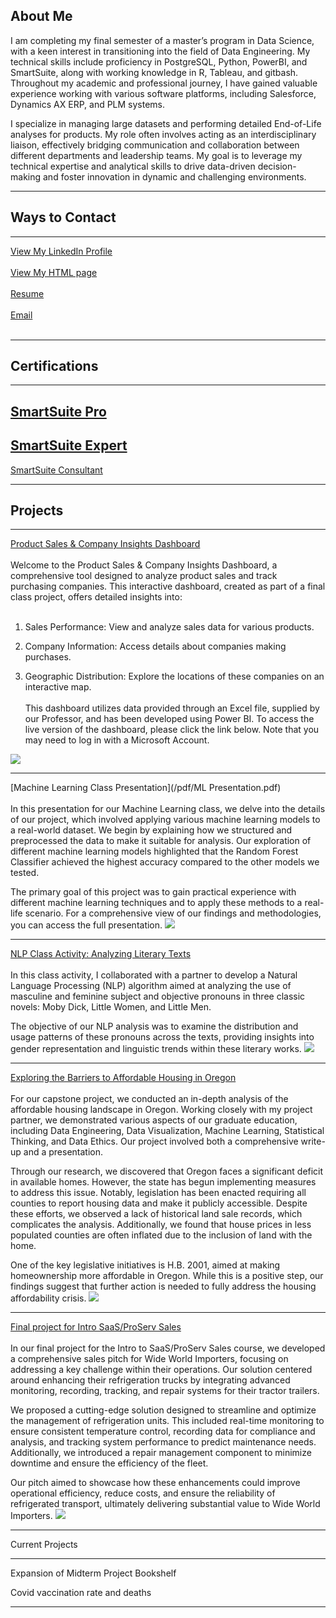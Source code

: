 ## About Me
I am completing my final semester of a master’s program in Data Science, with a keen interest in transitioning into the field of Data Engineering. My technical skills include proficiency in PostgreSQL, Python, PowerBI, and SmartSuite, along with working knowledge in R, Tableau, and gitbash. Throughout my academic and professional journey, I have gained valuable experience working with various software platforms, including Salesforce, Dynamics AX ERP, and PLM systems.

I specialize in managing large datasets and performing detailed End-of-Life analyses for products. My role often involves acting as an interdisciplinary liaison, effectively bridging communication and collaboration between different departments and leadership teams. My goal is to leverage my technical expertise and analytical skills to drive data-driven decision-making and foster innovation in dynamic and challenging environments.

---
## Ways to Contact
---
  <a href="https://www.linkedin.com/in/jmcgechie/">View My LinkedIn Profile</a>
  <br><br>
  <a href="questions.html">View My HTML page</a>
  <br><br>
  <a href="/pdf/McGechie_Jonathan_Entry_Level_Data_Analyst.pdf"> Resume </a>
  <br><br>
  <a href="mailto:jjmcgecgechie@willamette.edu"> Email </a>
  <br><br>

---
## Certifications
---
[SmartSuite Pro](pdf/certificate-pro-certification.pdf)
---
[SmartSuite Expert](pdf/certificate-expert-certification.pdf)
---
[SmartSuite Consultant](pdf/certificate-consultant-certification.pdf)

---

## Projects

---
[Product Sales & Company Insights Dashboard](https://app.powerbi.com/groups/me/reports/dadec2ca-04b4-4f3a-9a6e-666739c096c9/ReportSection78e4e1f0d4b3662e1485?experience=power-bi&ownerId=8647d4d1-04d0-4c1a-8a4f-bf49d3e82ad6&referrer=embed.appsource)<br><br> Welcome to the Product Sales & Company Insights Dashboard, a comprehensive tool designed to analyze product sales and track purchasing companies. This interactive dashboard, created as part of a final class project, offers detailed insights into:
<br><br>
1) Sales Performance: View and analyze sales data for various products.

2) Company Information: Access details about companies making purchases.
   
3) Geographic Distribution: Explore the locations of these companies on an interactive map.
<br><br>
This dashboard utilizes data provided through an Excel file, supplied by our Professor, and has been developed using Power BI. To access the live version of the dashboard, please click the link below. Note that you may need to log in with a Microsoft Account.
<img src="images/PowerBI_Dashboard.jpg?raw=true"/>

---
[Machine Learning Class Presentation](/pdf/ML Presentation.pdf)<br><br>
In this presentation for our Machine Learning class, we delve into the details of our project, which involved applying various machine learning models to a real-world dataset. We begin by explaining how we structured and preprocessed the data to make it suitable for analysis. Our exploration of different machine learning models highlighted that the Random Forest Classifier achieved the highest accuracy compared to the other models we tested.

The primary goal of this project was to gain practical experience with different machine learning techniques and to apply these methods to a real-life scenario. For a comprehensive view of our findings and methodologies, you can access the full presentation.
<img src="images/Hotel.jpg?raw=true"/>

---

[NLP Class Activity: Analyzing Literary Texts](/pdf/aholland_jjmcgechie_NLPPROJECT.pdf)<br><br>
In this class activity, I collaborated with a partner to develop a Natural Language Processing (NLP) algorithm aimed at analyzing the use of masculine and feminine subject and objective pronouns in three classic novels: Moby Dick, Little Women, and Little Men.

The objective of our NLP analysis was to examine the distribution and usage patterns of these pronouns across the texts, providing insights into gender representation and linguistic trends within these literary works.
<img src="images/nlp.jpg?raw=true"/>

---

[Exploring the Barriers to Affordable Housing in Oregon](/pdf/Capstone_2024.pdf)<br><br>
For our capstone project, we conducted an in-depth analysis of the affordable housing landscape in Oregon. Working closely with my project partner, we demonstrated various aspects of our graduate education, including Data Engineering, Data Visualization, Machine Learning, Statistical Thinking, and Data Ethics. Our project involved both a comprehensive write-up and a presentation.

Through our research, we discovered that Oregon faces a significant deficit in available homes. However, the state has begun implementing measures to address this issue. Notably, legislation has been enacted requiring all counties to report housing data and make it publicly accessible. Despite these efforts, we observed a lack of historical land sale records, which complicates the analysis. Additionally, we found that house prices in less populated counties are often inflated due to the inclusion of land with the home.

One of the key legislative initiatives is H.B. 2001, aimed at making homeownership more affordable in Oregon. While this is a positive step, our findings suggest that further action is needed to fully address the housing affordability crisis.
<img src="images/Exploring the Barriers to Affordable Housing in Oregon.jpg?raw=true"/>

---

[Final project for Intro SaaS/ProServ Sales](pdf/3J%20Enterprises.pdf)<br><br>
In our final project for the Intro to SaaS/ProServ Sales course, we developed a comprehensive sales pitch for Wide World Importers, focusing on addressing a key challenge within their operations. Our solution centered around enhancing their refrigeration trucks by integrating advanced monitoring, recording, tracking, and repair systems for their tractor trailers.

We proposed a cutting-edge solution designed to streamline and optimize the management of refrigeration units. This included real-time monitoring to ensure consistent temperature control, recording data for compliance and analysis, and tracking system performance to predict maintenance needs. Additionally, we introduced a repair management component to minimize downtime and ensure the efficiency of the fleet.

Our pitch aimed to showcase how these enhancements could improve operational efficiency, reduce costs, and ensure the reliability of refrigerated transport, ultimately delivering substantial value to Wide World Importers.
<img src="images/3J Enterprises.jpg?raw-true"/>

---

Current Projects

---

Expansion of Midterm Project Bookshelf

Covid vaccination rate and deaths


---